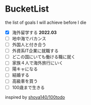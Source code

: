# BucketList
the list of goals I will achieve before I die

* [x] 海外留学する **2022.03**
* [ ] 地中海でバカンス
* [ ] 外国人と付き合う
* [ ] 外資系IT企業に就職する
* [ ] どこの国にいても働ける職に就く
* [ ] 家族４人で海外旅行にいく
* [ ] 陽キャになる
* [ ] 結婚する
* [ ] 高級車を買う
* [ ] 100歳まで生きる

inspired by [shoya140/100todo](https://github.com/shoya140/100todo)
